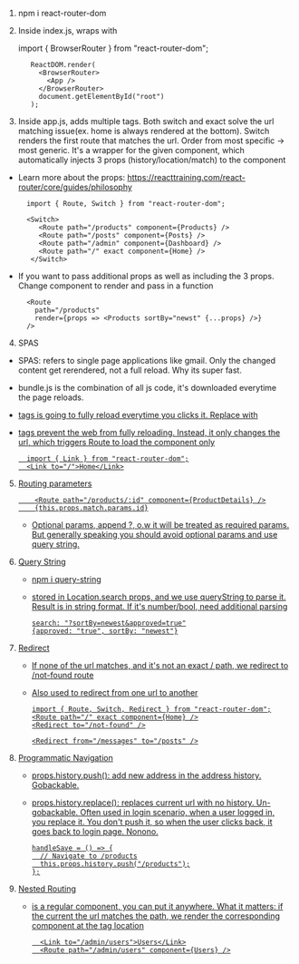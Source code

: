 1.  npm i react-router-dom

2.  Inside index.js, wraps <App> with <BrowserRouter>

    import { BrowserRouter } from "react-router-dom";

           ReactDOM.render(
             <BrowserRouter>
               <App />
             </BrowserRouter>
             document.getElementById("root")
           );

3.  <Route />
    Inside app.js, adds multiple <Route path="/" component={Home} /> tags. Both switch and exact solve the url matching issue(ex. home is always rendered at the bottom). Switch renders the first route that matches the url. Order from most specific -> most generic. It's a wrapper for the given component, which automatically injects 3 props (history/location/match) to the component

- Learn more about the props: https://reacttraining.com/react-router/core/guides/philosophy

        import { Route, Switch } from "react-router-dom";

        <Switch>
           <Route path="/products" component={Products} />
           <Route path="/posts" component={Posts} />
           <Route path="/admin" component={Dashboard} />
           <Route path="/" exact component={Home} />
         </Switch>

- If you want to pass additional props as well as including the 3 props. Change component to render and pass in a function

        <Route
          path="/products"
          render={props => <Products sortBy="newst" {...props} />}
        />

4.  SPAS

- SPAS: refers to single page applications like gmail. Only the changed content get rerendered, not a full reload. Why its super fast.
- bundle.js is the combination of all js code, it's downloaded everytime the page reloads.
- <a href="url"> tags is going to fully reload everytime you clicks it. Replace with <Link />
- <Link to="url"> tags prevent the web from fully reloading. Instead, it only changes the url, which triggers Route to load the component only

        import { Link } from "react-router-dom";
        <Link to="/">Home</Link>

5.  Routing parameters

            <Route path="/products/:id" component={ProductDetails} />
            {this.props.match.params.id}

    - Optional params, append ?, o.w it will be treated as required params. But generally speaking you should avoid optional params and use query string.
      <Route path="/posts/:year?/:month?" component={Posts} />

6.  Query String

    - npm i query-string
    - stored in Location.search props, and we use queryString to parse it. Result is in string format. If it's number/bool, need additional parsing

          search: "?sortBy=newest&approved=true"
          {approved: "true", sortBy: "newest"}

7.  Redirect

    - If none of the url matches, and it's not an exact / path, we redirect to /not-found route
    - Also used to redirect from one url to another

          import { Route, Switch, Redirect } from "react-router-dom";
          <Route path="/" exact component={Home} />
          <Redirect to="/not-found" />

          <Redirect from="/messages" to="/posts" />

8.  Programmatic Navigation

    - props.history.push(): add new address in the address history. Gobackable.
    - props.history.replace(): replaces current url with no history. Un-gobackable. Often used in login scenario, when a user logged in, you replace it. You don't push it, so when the user clicks back, it goes back to login page. Nonono.

          handleSave = () => {
            // Navigate to /products
            this.props.history.push("/products");
          };

9.  Nested Routing

    - <Route> is a regular component, you can put it anywhere. What it matters: if the current the url matches the path, we render the corresponding component at the tag location

            <Link to="/admin/users">Users</Link>
            <Route path="/admin/users" component={Users} />
